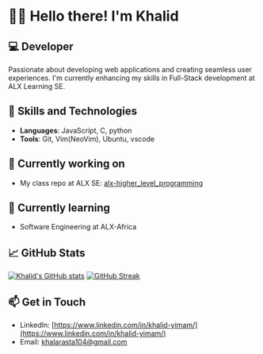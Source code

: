 👋🏾 Hello there! I'm Khalid
=========================================

💻 Developer
-----------------------

Passionate about developing web applications and creating seamless user experiences. I'm currently enhancing my skills in Full-Stack development at ALX Learning SE.

🚀 Skills and Technologies
--------------------------

*   **Languages**: JavaScript, C, python
*   **Tools**: Git, Vim(NeoVim), Ubuntu, vscode

🔭 Currently working on
-----------------------

*   My class repo at ALX SE: [alx-higher\_level\_programming](https://github.com/pilanop/alx-higher_level_programming)

🌱 Currently learning
---------------------

*   Software Engineering at ALX-Africa

📈 GitHub Stats
---------------

[![Khalid's GitHub stats](https://github-readme-stats.vercel.app/api?username=pilanop&show_icons=true&theme=dark)](https://github.com/pilanop)
[![GitHub Streak](https://github-readme-streak-stats.herokuapp.com?user=pilanop&theme=dark&mode=weekly)](https://git.io/streak-stats)

📫 Get in Touch
---------------

*   LinkedIn: [https://www.linkedin.com/in/khalid-yimam/](https://www.linkedin.com/in/khalid-yimam/)
*   Email: [khalarasta104@gmail.com](mailto:khalarasta104@gmail.com)

<!--
**pilanop/pilanop** is a ✨ _special_ ✨ repository because its `README.md` (this file) appears on your GitHub profile.

Here are some ideas to get you started:

- 🔭 I’m currently working on ...
- 🌱 I’m currently learning ...
- 👯 I’m looking to collaborate on ...
- 🤔 I’m looking for help with ...
- 💬 Ask me about ...
- 📫 How to reach me: ...
- 😄 Pronouns: ...
- ⚡ Fun fact: ...
-->

